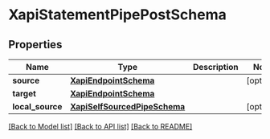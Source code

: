 # XapiStatementPipePostSchema

## Properties
Name | Type | Description | Notes
------------ | ------------- | ------------- | -------------
**source** | [**XapiEndpointSchema**](XapiEndpointSchema.md) |  | [optional] 
**target** | [**XapiEndpointSchema**](XapiEndpointSchema.md) |  | 
**local_source** | [**XapiSelfSourcedPipeSchema**](XapiSelfSourcedPipeSchema.md) |  | [optional] 

[[Back to Model list]](../README.md#documentation-for-models) [[Back to API list]](../README.md#documentation-for-api-endpoints) [[Back to README]](../README.md)

